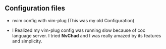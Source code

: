 ## Configuration files

- nvim config with vim-plug (This was my old Configuration)

- I Realized my vim-plug config was running slow because of coc language server. I tried **NvChad** and I was really amazed by its features and simplicity.
